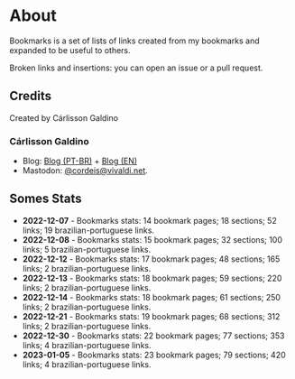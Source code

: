# About

Bookmarks is a set of lists of links created from my bookmarks and expanded to be useful to others.

Broken links and insertions: you can open an issue or a pull request.

## Credits

Created by Cárlisson Galdino

### Cárlisson Galdino

* Blog: [Blog (PT-BR)](http://blog.cordeis.com/) + [Blog (EN)](https://cordeis.vivaldi.net/)
* Mastodon: [\@cordeis\@vivaldi.net](https://social.vivaldi.net/@cordeis).

## Somes Stats

* **2022-12-07** - Bookmarks stats: 14 bookmark pages; 18 sections; 52 links; 19 brazilian-portuguese links.
* **2022-12-08** - Bookmarks stats: 15 bookmark pages; 32 sections; 100 links; 5 brazilian-portuguese links.
* **2022-12-12** - Bookmarks stats: 17 bookmark pages; 48 sections; 165 links; 2 brazilian-portuguese links.
* **2022-12-13** - Bookmarks stats: 18 bookmark pages; 59 sections; 220 links; 2 brazilian-portuguese links.
* **2022-12-14** - Bookmarks stats: 18 bookmark pages; 61 sections; 250 links; 2 brazilian-portuguese links.
* **2022-12-21** - Bookmarks stats: 19 bookmark pages; 68 sections; 312 links; 2 brazilian-portuguese links.
* **2022-12-30** - Bookmarks stats: 22 bookmark pages; 77 sections; 353 links; 4 brazilian-portuguese links.
* **2023-01-05** - Bookmarks stats: 23 bookmark pages; 79 sections; 420 links; 4 brazilian-portuguese links.

